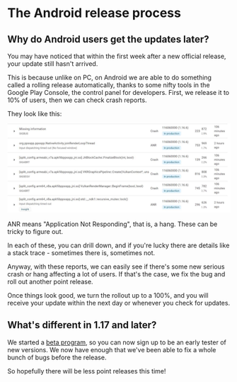 # The Android release process

## Why do Android users get the updates later?

You may have noticed that within the first week after a new official release, your update still hasn't arrived.

This is because unlike on PC, on Android we are able to do something called a rolling release automatically, thanks to some nifty tools in the Google Play Console, the control panel for developers. First, we release it to 10% of users, then we can check crash reports.

They look like this:

![Screenshot of Play Console](/static/img/docs/android_build_process/play-console.jpg)

ANR means "Application Not Responding", that is, a hang. These can be tricky to figure out.

In each of these, you can drill down, and if you're lucky there are details like a stack trace - sometimes there is, sometimes not.

Anyway, with these reports, we can easily see if there's some new serious crash or hang affecting a lot of users. If that's the case, we fix the bug and roll out another point release.

Once things look good, we turn the rollout up to a 100%, and you will receive your update within the next day or whenever you check for updates.

## What's different in 1.17 and later?

We started a [beta program](/docs/development/beta-testing), so you can now sign up to be an early tester of new versions. We now have enough that we've been able to fix a whole bunch of bugs before the release.

So hopefully there will be less point releases this time!